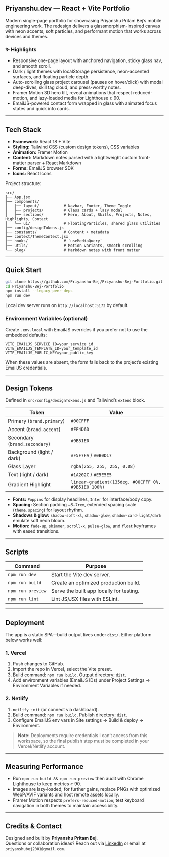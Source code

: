 ## Priyanshu.dev — React + Vite Portfolio

Modern single-page portfolio for showcasing Priyanshu Pritam Bej’s mobile engineering work. The redesign delivers a glassmorphism-inspired canvas with neon accents, soft particles, and performant motion that works across devices and themes.

### ✨ Highlights
- Responsive one-page layout with anchored navigation, sticky glass nav, and smooth scroll.
- Dark / light themes with localStorage persistence, neon-accented surfaces, and floating particle depth.
- Auto-scrolling glass project carousel (pauses on hover/click) with modal deep-dives, skill tag cloud, and press-worthy notes.
- Framer Motion 3D hero tilt, reveal animations that respect reduced-motion, and lazy-loaded media for Lighthouse ≥ 90.
- EmailJS-powered contact form wrapped in glass with animated focus states and quick info cards.

---

## Tech Stack

- **Framework:** React 18 + Vite
- **Styling:** Tailwind CSS (custom design tokens), CSS variables
- **Animation:** Framer Motion
- **Content:** Markdown notes parsed with a lightweight custom front-matter parser + React Markdown
- **Forms:** EmailJS browser SDK
- **Icons:** React Icons

Project structure:

```
src/
├── App.jsx
├── components/
│   ├── layout/           # Navbar, Footer, Theme Toggle
│   ├── projects/         # Glass cards + lazy modal
│   ├── sections/         # Hero, About, Skills, Projects, Notes, Highlights, Contact
│   └── ui/               # FloatingParticles, shared glass utilities
├── config/designTokens.js
├── constants/            # Content + metadata
├── context/ThemeContext.jsx
├── hooks/                # `useMediaQuery`
├── utils/                # Motion variants, smooth scrolling
└── blog/                 # Markdown notes with front matter
```

---

## Quick Start

```bash
git clone https://github.com/Priyanshu-Bej/Priyanshu-Bej-Portfolio.git
cd Priyanshu-Bej-Portfolio
npm install --legacy-peer-deps
npm run dev
```

Local dev server runs on `http://localhost:5173` by default.

### Environment Variables (optional)

Create `.env.local` with EmailJS overrides if you prefer not to use the embedded defaults:

```
VITE_EMAILJS_SERVICE_ID=your_service_id
VITE_EMAILJS_TEMPLATE_ID=your_template_id
VITE_EMAILJS_PUBLIC_KEY=your_public_key
```

When these values are absent, the form falls back to the project’s existing EmailJS credentials.

---

## Design Tokens

Defined in `src/config/designTokens.js` and Tailwind’s `extend` block.

| Token | Value |
|-------|-------|
| Primary (`brand.primary`) | `#00CFFF` |
| Accent (`brand.accent`) | `#FF4D6D` |
| Secondary (`brand.secondary`) | `#9B51E0` |
| Background (light / dark) | `#F5F7FA` / `#0B0D17` |
| Glass Layer | `rgba(255, 255, 255, 0.08)` |
| Text (light / dark) | `#1A202C` / `#E5E5E5` |
| Gradient Highlight | `linear-gradient(135deg, #00CFFF 0%, #9B51E0 100%)` |

- **Fonts:** `Poppins` for display headlines, `Inter` for interface/body copy.
- **Spacing:** Section padding ~`5–7rem`, extended spacing scale (`theme.spacing`) for layout rhythm.
- **Shadows & glow:** `shadow-soft-xl`, `shadow-glow`, `shadow-card-light/dark` emulate soft neon bloom.
- **Motion:** `fade-up`, `shimmer`, `scroll-x`, `pulse-glow`, and `float` keyframes with eased transitions.

---

## Scripts

| Command               | Purpose |
|-----------------------|---------|
| `npm run dev`         | Start the Vite dev server. |
| `npm run build`       | Create an optimized production build. |
| `npm run preview`     | Serve the built app locally for testing. |
| `npm run lint`        | Lint JS/JSX files with ESLint. |

---

## Deployment

The app is a static SPA—build output lives under `dist/`. Either platform below works well:

### 1. Vercel
1. Push changes to GitHub.
2. Import the repo in Vercel, select the Vite preset.
3. Build command: `npm run build`, Output directory: `dist`.
4. Add environment variables (EmailJS IDs) under Project Settings → Environment Variables if needed.

### 2. Netlify
1. `netlify init` (or connect via dashboard).
2. Build command: `npm run build`, Publish directory: `dist`.
3. Configure EmailJS env vars in Site settings → Build & deploy → Environment.

> **Note:** Deployments require credentials I can’t access from this workspace, so the final publish step must be completed in your Vercel/Netlify account.

---

## Measuring Performance

- Run `npm run build && npm run preview` then audit with Chrome Lighthouse to keep metrics ≥ 90.
- Images are lazy-loaded; for further gains, replace PNGs with optimized WebP/AVIF variants and host remote assets locally.
- Framer Motion respects `prefers-reduced-motion`; test keyboard navigation in both themes to maintain accessibility.

---

## Credits & Contact

Designed and built by **Priyanshu Pritam Bej**.  
Questions or collaboration ideas? Reach out via [LinkedIn](https://www.linkedin.com/in/priyanshubej/) or email at `priyanshubej2001@gmail.com`.
